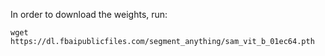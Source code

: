 In order to download the weights, run:

`` wget https://dl.fbaipublicfiles.com/segment_anything/sam_vit_b_01ec64.pth ``
